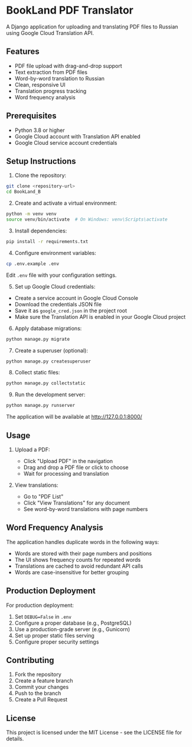 # BookLand PDF Translator

A Django application for uploading and translating PDF files to Russian using Google Cloud Translation API.

## Features
- PDF file upload with drag-and-drop support
- Text extraction from PDF files
- Word-by-word translation to Russian
- Clean, responsive UI
- Translation progress tracking
- Word frequency analysis

## Prerequisites
- Python 3.8 or higher
- Google Cloud account with Translation API enabled
- Google Cloud service account credentials

## Setup Instructions

1. Clone the repository:
```bash
git clone <repository-url>
cd BookLand_B
```

2. Create and activate a virtual environment:
```bash
python -m venv venv
source venv/bin/activate  # On Windows: venv\Scripts\activate
```

3. Install dependencies:
```bash
pip install -r requirements.txt
```

4. Configure environment variables:
```bash
cp .env.example .env
```
Edit `.env` file with your configuration settings.

5. Set up Google Cloud credentials:
- Create a service account in Google Cloud Console
- Download the credentials JSON file
- Save it as `google_cred.json` in the project root
- Make sure the Translation API is enabled in your Google Cloud project

6. Apply database migrations:
```bash
python manage.py migrate
```

7. Create a superuser (optional):
```bash
python manage.py createsuperuser
```

8. Collect static files:
```bash
python manage.py collectstatic
```

9. Run the development server:
```bash
python manage.py runserver
```

The application will be available at http://127.0.0.1:8000/

## Usage

1. Upload a PDF:
   - Click "Upload PDF" in the navigation
   - Drag and drop a PDF file or click to choose
   - Wait for processing and translation

2. View translations:
   - Go to "PDF List"
   - Click "View Translations" for any document
   - See word-by-word translations with page numbers

## Word Frequency Analysis

The application handles duplicate words in the following ways:
- Words are stored with their page numbers and positions
- The UI shows frequency counts for repeated words
- Translations are cached to avoid redundant API calls
- Words are case-insensitive for better grouping

## Production Deployment

For production deployment:
1. Set `DEBUG=False` in `.env`
2. Configure a proper database (e.g., PostgreSQL)
3. Use a production-grade server (e.g., Gunicorn)
4. Set up proper static files serving
5. Configure proper security settings

## Contributing

1. Fork the repository
2. Create a feature branch
3. Commit your changes
4. Push to the branch
5. Create a Pull Request

## License

This project is licensed under the MIT License - see the LICENSE file for details. 